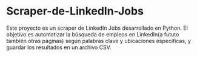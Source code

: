 # Scraper-de-LinkedIn-Jobs
Este proyecto es un scraper de LinkedIn Jobs desarrollado en Python. El objetivo es automatizar la búsqueda de empleos en LinkedIn(a fututo también otras paginas) según palabras clave y ubicaciones específicas, y guardar los resultados en un archivo CSV.
